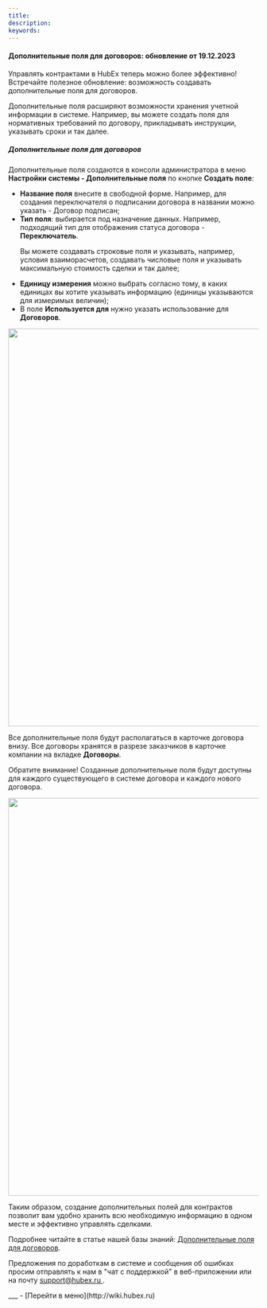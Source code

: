 ```yaml
---
title: 
description: 
keywords: 
---
```


#### Дополнительные поля для договоров: обновление от 19.12.2023
<html>
<meta charset="utf-8">

</html>
<body>

<p>Управлять контрактами в HubEx теперь можно более эффективно! Встречайте полезное обновление: возможность создавать дополнительные поля для договоров.</p>
<p>Дополнительные поля расширяют возможности хранения учетной информации в системе. Например, вы можете создать поля для нормативных требований по договору, прикладывать инструкции, указывать сроки и так далее.</p>
<h5>Дополнительные поля для договоров</h5>
<p>Дополнительные поля создаются в консоли администратора в меню <strong>Настройки системы - Дополнительные поля</strong> по кнопке <strong>Создать поле</strong>:</p>
<ul>
<li><strong>Название поля</strong> внесите в свободной форме. Например, для создания переключателя о подписании договора в названии можно указать - Договор подписан;</li>
<li><strong>Тип поля</strong>: выбирается под назначение данных. Например, подходящий тип для отображения статуса договора - <strong>Переключатель</strong>.
<p>Вы можете создавать строковые поля и указывать, например, условия взаиморасчетов, создавать числовые поля и указывать максимальную стоимость сделки и так далее;</p>
</li>
<li><strong>Единицу измерения</strong> можно выбрать согласно тому, в каких единицах вы хотите указывать информацию (единицы указываются для измеримых величин);</li>
<li>В поле <strong>Используется для</strong> нужно указать использование для <strong>Договоров</strong>.</li>
</ul>
<div><img style="margin: 0 auto; display: block; max-width: 100%;" src="https://wiki.hubex.ru/attachments/images/FAQ/RELEASENOTES/AdditionalFieldsContract/AddField.jpg" width="800" height="auto" /></div>
<p>Все дополнительные поля будут располагаться в карточке договора внизу. Все договоры хранятся в разрезе заказчиков в карточке компании на вкладке <strong>Договоры</strong>.</p>
<p>Обратите внимание! Созданные дополнительные поля будут доступны для каждого существующего в системе договора и каждого нового договора.</p>
<div><img style="margin: 0 auto; display: block; max-width: 100%;" src="https://wiki.hubex.ru/attachments/images/FAQ/RELEASENOTES/AdditionalFieldsContract/AddField2.jpg" width="800" height="auto" /></div>
<p>Таким образом, создание дополнительных полей для контрактов позволит вам удобно хранить всю необходимую информацию в одном месте и эффективно управлять сделками.</p>
<p>Подробнее читайте в статье нашей базы знаний: <a href="https://wiki.hubex.ru/docs/FAQ/RU/user/AdditionalFieldsContract.html" target="_blank">Дополнительные поля для договоров</a>.</p>

<p>Предложения по доработкам в системе и сообщения об ошибках просим отправлять к нам в "чат с поддержкой" в веб-приложении или на почту <a href="mailto:support@hubex.ru" target="_blank" rel="noopener"> support@hubex.ru </a>.</p>

</body>
___
- [Перейти в меню](http://wiki.hubex.ru)
